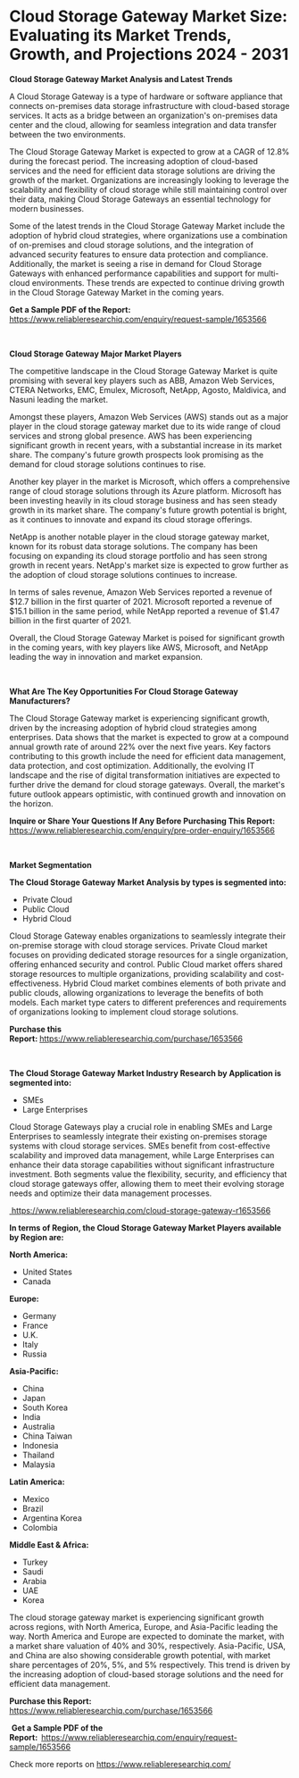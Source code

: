<p><h1>Cloud Storage Gateway Market Size: Evaluating its Market Trends, Growth, and Projections 2024 - 2031</h1></p><p><strong>Cloud Storage Gateway Market Analysis and Latest Trends</strong></p>
<p><p>A Cloud Storage Gateway is a type of hardware or software appliance that connects on-premises data storage infrastructure with cloud-based storage services. It acts as a bridge between an organization's on-premises data center and the cloud, allowing for seamless integration and data transfer between the two environments.</p><p>The Cloud Storage Gateway Market is expected to grow at a CAGR of 12.8% during the forecast period. The increasing adoption of cloud-based services and the need for efficient data storage solutions are driving the growth of the market. Organizations are increasingly looking to leverage the scalability and flexibility of cloud storage while still maintaining control over their data, making Cloud Storage Gateways an essential technology for modern businesses.</p><p>Some of the latest trends in the Cloud Storage Gateway Market include the adoption of hybrid cloud strategies, where organizations use a combination of on-premises and cloud storage solutions, and the integration of advanced security features to ensure data protection and compliance. Additionally, the market is seeing a rise in demand for Cloud Storage Gateways with enhanced performance capabilities and support for multi-cloud environments. These trends are expected to continue driving growth in the Cloud Storage Gateway Market in the coming years.</p></p>
<p><strong>Get a Sample PDF of the Report:&nbsp;</strong> <a href="https://www.reliableresearchiq.com/enquiry/request-sample/1653566">https://www.reliableresearchiq.com/enquiry/request-sample/1653566</a></p>
<p>&nbsp;</p>
<p><strong>Cloud Storage Gateway Major Market Players</strong></p>
<p><p>The competitive landscape in the Cloud Storage Gateway Market is quite promising with several key players such as ABB, Amazon Web Services, CTERA Networks, EMC, Emulex, Microsoft, NetApp, Agosto, Maldivica, and Nasuni leading the market. </p><p>Amongst these players, Amazon Web Services (AWS) stands out as a major player in the cloud storage gateway market due to its wide range of cloud services and strong global presence. AWS has been experiencing significant growth in recent years, with a substantial increase in its market share. The company's future growth prospects look promising as the demand for cloud storage solutions continues to rise.</p><p>Another key player in the market is Microsoft, which offers a comprehensive range of cloud storage solutions through its Azure platform. Microsoft has been investing heavily in its cloud storage business and has seen steady growth in its market share. The company's future growth potential is bright, as it continues to innovate and expand its cloud storage offerings.</p><p>NetApp is another notable player in the cloud storage gateway market, known for its robust data storage solutions. The company has been focusing on expanding its cloud storage portfolio and has seen strong growth in recent years. NetApp's market size is expected to grow further as the adoption of cloud storage solutions continues to increase.</p><p>In terms of sales revenue, Amazon Web Services reported a revenue of $12.7 billion in the first quarter of 2021. Microsoft reported a revenue of $15.1 billion in the same period, while NetApp reported a revenue of $1.47 billion in the first quarter of 2021.</p><p>Overall, the Cloud Storage Gateway Market is poised for significant growth in the coming years, with key players like AWS, Microsoft, and NetApp leading the way in innovation and market expansion.</p></p>
<p>&nbsp;</p>
<p><strong>What Are The Key Opportunities For Cloud Storage Gateway Manufacturers?</strong></p>
<p><p>The Cloud Storage Gateway market is experiencing significant growth, driven by the increasing adoption of hybrid cloud strategies among enterprises. Data shows that the market is expected to grow at a compound annual growth rate of around 22% over the next five years. Key factors contributing to this growth include the need for efficient data management, data protection, and cost optimization. Additionally, the evolving IT landscape and the rise of digital transformation initiatives are expected to further drive the demand for cloud storage gateways. Overall, the market's future outlook appears optimistic, with continued growth and innovation on the horizon.</p></p>
<p><strong>Inquire or Share Your Questions If Any Before Purchasing This Report:</strong> <a href="https://www.reliableresearchiq.com/enquiry/pre-order-enquiry/1653566">https://www.reliableresearchiq.com/enquiry/pre-order-enquiry/1653566</a></p>
<p>&nbsp;</p>
<p><strong>Market Segmentation</strong></p>
<p><strong>The Cloud Storage Gateway Market Analysis by types is segmented into:</strong></p>
<p><ul><li>Private Cloud</li><li>Public Cloud</li><li>Hybrid Cloud</li></ul></p>
<p><p>Cloud Storage Gateway enables organizations to seamlessly integrate their on-premise storage with cloud storage services. Private Cloud market focuses on providing dedicated storage resources for a single organization, offering enhanced security and control. Public Cloud market offers shared storage resources to multiple organizations, providing scalability and cost-effectiveness. Hybrid Cloud market combines elements of both private and public clouds, allowing organizations to leverage the benefits of both models. Each market type caters to different preferences and requirements of organizations looking to implement cloud storage solutions.</p></p>
<p><strong>Purchase this Report:&nbsp;</strong><a href="https://www.reliableresearchiq.com/purchase/1653566">https://www.reliableresearchiq.com/purchase/1653566</a></p>
<p>&nbsp;</p>
<p><strong>The Cloud Storage Gateway Market Industry Research by Application is segmented into:</strong></p>
<p><ul><li>SMEs</li><li>Large Enterprises</li></ul></p>
<p><p>Cloud Storage Gateways play a crucial role in enabling SMEs and Large Enterprises to seamlessly integrate their existing on-premises storage systems with cloud storage services. SMEs benefit from cost-effective scalability and improved data management, while Large Enterprises can enhance their data storage capabilities without significant infrastructure investment. Both segments value the flexibility, security, and efficiency that cloud storage gateways offer, allowing them to meet their evolving storage needs and optimize their data management processes.</p></p>
<p><a href="https://www.reliableresearchiq.com/cloud-storage-gateway-r1653566">&nbsp;https://www.reliableresearchiq.com/cloud-storage-gateway-r1653566</a></p>
<p><strong>In terms of Region, the Cloud Storage Gateway Market Players available by Region are:</strong></p>
<p>
    <p> <strong> North America: </strong>
        <ul>
            <li>United States</li>
            <li>Canada</li>
        </ul>
        </p> 
    <p> <strong> Europe: </strong>
        <ul>
            <li>Germany</li>
            <li>France</li>
            <li>U.K.</li>
            <li>Italy</li>
            <li>Russia</li>
        </ul>
        </p> 
    <p> <strong> Asia-Pacific: </strong>
        <ul>
            <li>China</li>
            <li>Japan</li>
            <li>South Korea</li>
            <li>India</li>
            <li>Australia</li>
            <li>China Taiwan</li>
            <li>Indonesia</li>
            <li>Thailand</li>
            <li>Malaysia</li>
        </ul>
        </p> 
    <p> <strong> Latin America: </strong>
        <ul>
            <li>Mexico</li>
            <li>Brazil</li>
            <li>Argentina Korea</li>
            <li>Colombia</li>
        </ul>
        </p> 
    <p> <strong> Middle East & Africa: </strong>
        <ul>
            <li>Turkey</li>
            <li>Saudi</li>
            <li>Arabia</li>
            <li>UAE</li>
            <li>Korea</li>
        </ul>
    </p>
    </p>
<p><p>The cloud storage gateway market is experiencing significant growth across regions, with North America, Europe, and Asia-Pacific leading the way. North America and Europe are expected to dominate the market, with a market share valuation of 40% and 30%, respectively. Asia-Pacific, USA, and China are also showing considerable growth potential, with market share percentages of 20%, 5%, and 5% respectively. This trend is driven by the increasing adoption of cloud-based storage solutions and the need for efficient data management.</p></p>
<p><strong>Purchase this Report: </strong><a href="https://www.reliableresearchiq.com/purchase/1653566">https://www.reliableresearchiq.com/purchase/1653566</a></p>
<p>&nbsp;<strong>Get a Sample PDF of the Report:&nbsp;&nbsp;</strong><a href="https://www.reliableresearchiq.com/enquiry/request-sample/1653566">https://www.reliableresearchiq.com/enquiry/request-sample/1653566</a></p>
<p><strong></strong></p>
<p>Check more reports on <a href="https://www.reliableresearchiq.com/">https://www.reliableresearchiq.com/</a></p>